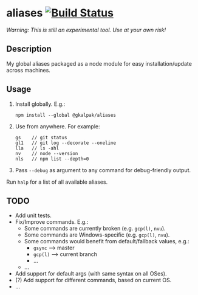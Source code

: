 # aliases [![Build Status][build-status-image]][build-status]

_Warning:_
_This is still an experimental tool._
_Use at your own risk!_


## Description

My global aliases packaged as a node module for easy installation/update across machines.


## Usage

1. Install globally. E.g.:

    ```shell
    npm install --global @gkalpak/aliases
    ```

2. Use from anywhere. For example:

    ```shell
    gs    // git status
    gl1   // git log --decorate --oneline
    lla   // ls -ahl
    nv    // node --version
    nls   // npm list --depth=0
    ```

3. Pass `--debug` as argument to any command for debug-friendly output.

Run `halp` for a list of all available aliases.


## TODO

- Add unit tests.
- Fix/Improve commands. E.g.:
  - Some commands are currently broken (e.g. `gcp(l)`, `nvu`).
  - Some commands are Windows-specific (e.g. `gcp(l)`, `nvu`).
  - Some commands would benefit from default/fallback values, e.g.:
    - `gsync` --> master
    - `gcp(l)` --> current branch
    - ...
  - ...
- Add support for default args (with same syntax on all OSes).
- (?) Add support for different commands, based on current OS.
- ...


[build-status]: https://travis-ci.org/gkalpak/aliases
[build-status-image]: https://travis-ci.org/gkalpak/aliases.svg?branch=master
